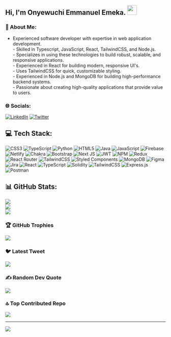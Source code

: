## Hi, I'm Onyewuchi Emmanuel Emeka. <img src="https://media.giphy.com/media/WUlplcMpOCEmTGBtBW/giphy.gif" width="30">


### 💫 About Me:

- Experienced software developer with expertise in web application development.<br>- Skilled in Typescript, JavaScript, React, TailwindCSS, and Node.js.<br>- Specializes in using these technologies to build robust, scalable, and responsive applications.<br>- Experienced in React for building modern, responsive UI's.<br>- Uses TailwindCSS for quick, customizable styling.<br>- Experienced in Node.js and MongoDB for building high-performance backend systems.<br>- Passionate about creating high-quality applications that provide value to users.


### 🌐 Socials:
[![LinkedIn](https://img.shields.io/badge/LinkedIn-%230077B5.svg?logo=linkedin&logoColor=white)](https://linkedin.com/in/https://www.linkedin.com/in/emmanuel-onyewuchi-16119023b/) [![Twitter](https://img.shields.io/badge/Twitter-%231DA1F2.svg?logo=Twitter&logoColor=white)](https://twitter.com/hinuela97) 

## 💻 Tech Stack:
![CSS3](https://img.shields.io/badge/css3-%231572B6.svg?style=flat-square&logo=css3&logoColor=white) ![TypeScript](https://img.shields.io/badge/typescript-%23007ACC.svg?style=flat-square&logo=typescript&logoColor=white) ![Python](https://img.shields.io/badge/python-3670A0?style=flat-square&logo=python&logoColor=ffdd54) ![HTML5](https://img.shields.io/badge/html5-%23E34F26.svg?style=flat-square&logo=html5&logoColor=white) ![Java](https://img.shields.io/badge/java-%23ED8B00.svg?style=flat-square&logo=java&logoColor=white) ![JavaScript](https://img.shields.io/badge/javascript-%23323330.svg?style=flat-square&logo=javascript&logoColor=%23F7DF1E) ![Firebase](https://img.shields.io/badge/firebase-%23039BE5.svg?style=flat-square&logo=firebase) ![Netlify](https://img.shields.io/badge/netlify-%23000000.svg?style=flat-square&logo=netlify&logoColor=#00C7B7) ![Chakra](https://img.shields.io/badge/chakra-%234ED1C5.svg?style=flat-square&logo=chakraui&logoColor=white) ![Bootstrap](https://img.shields.io/badge/bootstrap-%23563D7C.svg?style=flat-square&logo=bootstrap&logoColor=white) ![Next JS](https://img.shields.io/badge/Next-black?style=flat-square&logo=next.js&logoColor=white) ![JWT](https://img.shields.io/badge/JWT-black?style=flat-square&logo=JSON%20web%20tokens) ![NPM](https://img.shields.io/badge/NPM-%23000000.svg?style=flat-square&logo=npm&logoColor=white) ![Redux](https://img.shields.io/badge/redux-%23593d88.svg?style=flat-square&logo=redux&logoColor=white) ![React Router](https://img.shields.io/badge/React_Router-CA4245?style=flat-square&logo=react-router&logoColor=white) ![TailwindCSS](https://img.shields.io/badge/tailwindcss-%2338B2AC.svg?style=flat-square&logo=tailwind-css&logoColor=white) ![Styled Components](https://img.shields.io/badge/styled--components-DB7093?style=flat-square&logo=styled-components&logoColor=white) ![MongoDB](https://img.shields.io/badge/MongoDB-%234ea94b.svg?style=flat-square&logo=mongodb&logoColor=white) 	![Figma](https://img.shields.io/badge/figma-%23F24E1E.svg?style=flat-square&logo=figma&logoColor=white) ![Jira](https://img.shields.io/badge/jira-%230A0FFF.svg?style=flat-square&logo=jira&logoColor=white) ![React](https://img.shields.io/badge/react-%2320232a.svg?style=flat-square&logo=react&logoColor=%2361DAFB) ![TypeScript](https://img.shields.io/badge/typescript-%23007ACC.svg?style=flat-square&logo=typescript&logoColor=white) ![Solidity](https://img.shields.io/badge/Solidity-%23363636.svg?style=flat-square&logo=solidity&logoColor=white) ![TailwindCSS](https://img.shields.io/badge/tailwindcss-%2338B2AC.svg?style=flat-square&logo=tailwind-css&logoColor=white) ![Express.js](https://img.shields.io/badge/express.js-%23404d59.svg?style=flat-square&logo=express&logoColor=%2361DAFB) ![Postman](https://img.shields.io/badge/Postman-FF6C37?style=flat-square&logo=postman&logoColor=white)

## 📊 GitHub Stats:
![](https://github-readme-stats.vercel.app/api?username=EmekaManuel&theme=dark&hide_border=true&include_all_commits=true&count_private=true)<br/>
![](https://github-readme-streak-stats.herokuapp.com/?user=EmekaManuel&theme=dark&hide_border=true)<br/>
![](https://github-readme-stats.vercel.app/api/top-langs/?username=EmekaManuel&theme=dark&hide_border=true&include_all_commits=true&count_private=true&layout=compact)

### 🏆 GitHub Trophies
![](https://github-profile-trophy.vercel.app/?username=EmekaManuel&theme=dark_dimmed&no-frame=false&no-bg=true&margin-w=4)

### 🐦 Latest Tweet
[![](https://gtce.itsvg.in/api?username=hinuela97)](https://github.com/VishwaGauravIn/github-twitter-card-embed)

### ✍️ Random Dev Quote
![](https://quotes-github-readme.vercel.app/api?type=vetical&theme=merko)

### 🔝 Top Contributed Repo
![](https://github-contributor-stats.vercel.app/api?username=EmekaManuel&limit=5&theme=dark&combine_all_yearly_contributions=true)


---
[![](https://visitcount.itsvg.in/api?id=EmekaManuel&icon=1&color=1)](https://visitcount.itsvg.in)

<!-- Proudly created with GPRM ( https://gprm.itsvg.in ) -->
